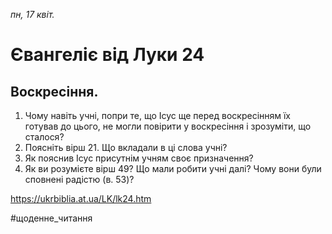 
_пн, 17 квіт._

# Євангеліє від Луки 24

## Воскресіння.
1. Чому навіть учні, попри те, що Ісус ще перед воскресінням їх готував до цього, не могли повірити у воскресіння і зрозуміти, що сталося?
2. Поясніть вірш 21. Що вкладали в ці слова учні?
3. Як пояснив Ісус присутнім учням своє призначення?
4. Як ви розумієте вірш 49? Що мали робити учні далі? Чому вони були сповнені радістю (в. 53)?

https://ukrbiblia.at.ua/LK/lk24.htm 

#щоденне_читання
